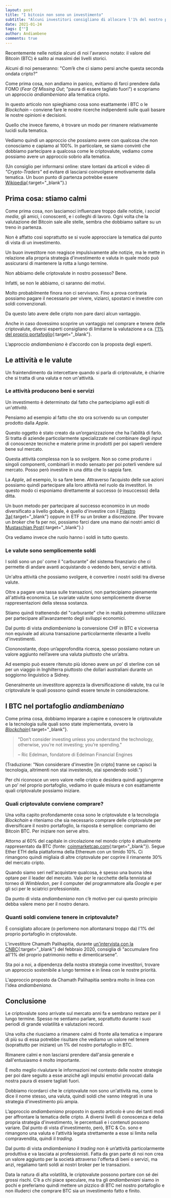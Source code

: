 ```yaml
---
layout: post
title: "I bitcoin non sono un investimento"
subtitle: "Alcuni investitori consigliano di allocare l'1% del nostro portafoglio in criptovalute. Scopriamo cosa può voler dire per noi."
date: 2021-01-24
tags: [""]
author: Andiambene
comments: true
---
```


Recentemente nelle notizie alcuni di noi l'avranno notato: il valore del Bitcoin (BTC) è salito ai massimi dei livelli storici.

Alcuni di noi penseranno: "Com’è che ci siamo persi anche questa seconda ondata cripto?"

Come prima cosa, non andiamo in panico, evitiamo di farci prendere dalla FOMO (_Fear Of Missing Out_; "paura di essere tagliato fuori") e scopriamo un approccio _andiambeniano_ alla tematica cripto.

In questo articolo non spieghiamo cosa sono esattamente i BTC o le _Blockchain_ – conviene fare le nostre ricerche indipendenti sulle quali basare le nostre opinioni e decisioni.

Quello che invece faremo, è trovare un modo per rimanere relativamente lucidi sulla tematica.

Vediamo quindi un approccio che possiamo avere con qualcosa che non conosciamo e capiamo al 100%. In particolare, se siamo convinti che dobbiamo partecipare a qualcosa come le criptovalute, vediamo come possiamo avere un approccio sobrio alla tematica.

(Un consiglio per informarsi online: stare lontani da articoli e video di _"Crypto-Traders"_ ed evitare di lasciarsi coinvolgere emotivamente dalla tematica. Un buon punto di partenza potrebbe essere [Wikipedia](https://it.wikipedia.org/wiki/Criptovaluta){:target="_blank"}.)


## Prima cosa: stiamo calmi

Come prima cosa, non lasciamoci influenzare troppo dalle notizie, i _social media_, gli amici, i conoscenti, e i colleghi di lavoro. Ogni volta che la valutazione del Bitcoin sale alle stelle, sembra che dobbiamo saltare su un treno in partenza.

Non è affatto così soprattutto se si vuole approcciare la tematica dal punto di vista di un investimento.

Un buon investitore non reagisce impulsivamente alle notizie, ma le mette in relazione alla propria strategia d'investimento e valuta in quale modo può assicurarsi di mantenere la rotta a lungo termine.

Non abbiamo delle criptovalute in nostro possesso? Bene.

Infatti, se non le abbiamo, ci saranno dei motivi.

Molto probabilmente finora non ci servivano. Fino a prova contraria possiamo pagare il necessario per vivere, viziarci, spostarci e investire con soldi convenzionali.

Da questo lato avere delle cripto non pare darci alcun vantaggio.

Anche in caso dovessimo scoprire un vantaggio nel comprare e tenere delle criptovalute, diversi esperti consigliano di limitarne la valutazione a ca. [l'1% del proprio portafoglio](https://www.cnbc.com/2020/01/30/heres-the-right-amount-of-cryptocurrency-to-keep-in-a-portfolio.html){:target="_blank"}.

L’approccio _andiambeniano_ è d’accordo con la proposta degli esperti.


## Le attività e le valute

Un fraintendimento da intercettare quando si parla di criptovalute, è chiarire che si tratta di una valuta e non un'attività.

### Le attività producono beni e servizi

Un investimento è determinato dal fatto che partecipiamo agli esiti di un'*attività*.

Pensiamo ad esempio al fatto che sto ora scrivendo su un computer prodotto dalla _Apple_.

Questo oggetto è stato creato da un’organizzazione che ha l’abilità di farlo. Si tratta di aziende particolarmente specializzate nel combinare degli _input_ di conoscenze tecniche e materie prime in prodotti per poi saperli vendere bene sul mercato.

Questa attività complessa non la so svolgere. Non so come produrre i singoli componenti, combinarli in modo sensato per poi poterli vendere sul mercato. Posso però investire in una ditta che lo sappia fare.

La _Apple_, ad esempio, lo sa fare bene. Attraverso l’acquisto delle sue azioni possiamo quindi partecipare alla loro attività nel ruolo da investitori. In questo modo ci esponiamo direttamente al successo (o insuccesso) della ditta.

Un buon metodo per partecipare al successo economico in un modo diversificato a livello gobale, è quello d'investire con il [Pilastro 3a](https://andiambene.com/2020/08/24/investire-con-il-pilastro-3a.html){:target="_blank"} oppure in ETF su un broker a discrezione. (Per trovare un _broker_ che fa per noi, possiamo farci dare una mano dai nostri amici di [Mustaschian Post](https://www.mustachianpost.com/best-broker-switzerland/){:target="_blank"}.)

Ora vediamo invece che ruolo hanno i soldi in tutto questo.

### Le valute sono semplicemente soldi

I soldi sono un po' come il "carburante" del sistema finanziario che ci permette di andare avanti acquistando o vedendo beni, servizi e attività.

Un'altra attività che possiamo svolgere, è convertire i nostri soldi tra diverse valute.

Oltre a pagare una tassa sulle transazioni, non partecipiamo pienamente all'attività economica. Le svariate valute sono semplicemente diverse rappresentazioni della stessa sostanza.

Stiamo quindi trattenendo del "carburante" che in realtà potremmo utilizzare per partecipare all’avanzamento degli sviluppi economici.

Dal punto di vista _andiambeniano_ la conversione CHF in BTC e viceversa non equivale ad alcuna transazione particolarmente rilevante a livello d'investimenti.

Ciononostante, dopo un’approfondita ricerca, spesso possiamo notare un valore aggiunto nell’avere una valuta piuttosto che un’altra.

Ad esempio può essere ritenuto più idoneo avere un po’ di sterline con sé per un viaggio in Inghilterra piuttosto che dollari australiani durante un soggiorno linguistico a Sidney.

Generalmente un investitore apprezza la diversificazione di valute, tra cui le criptovalute le quali possono quindi essere tenute in considerazione.

## I BTC nel portafoglio _andiambeniano_

Come prima cosa, dobbiamo imparare a capire e conoscere le criptovalute e la tecnologia sulle quali sono state implementata, ovvero la [_Blockchain_](https://it.wikipedia.org/wiki/Blockchain){:target="_blank"}.

> "Don’t consider investing unless you understand the technology, otherwise, you’re not investing; you’re spending."
> 
> – Ric Edelman, fondatore di Edelman Financial Engines

(Traduzione: "Non considerare d'investire [in cripto] tranne se capisci la tecnologia, altrimenti non stai investendo, stai spendendo soldi.")

Per chi riconosce un vero valore nelle cripto e desidera quindi aggiungerne un po’ nel proprio portafoglio, vediamo in quale misura e con esattamente quali criptovalute possiamo iniziare.

### Quali criptovalute conviene comprare? 

Una volta capito profondamente cosa sono le criptovalute e la tecnologia _Blockchain_ e riteniamo che sia necessario comprare delle criptovalute per diversificare il nostro portafoglio, la risposta è semplice: compriamo dei Bitcoin BTC. Per iniziare non serve altro.

Attorno al 60% del capitale in circolazione nel mondo cripto è attualmente rappresentato da BTC (fonte: [coinmarketcap.com](https://coinmarketcap.com/charts/#dominance-percentage){:target="_blank"}). Segue Ether ETH della piattaforma della Ethereum con un timido 10%. Ci rimangono quindi migliaia di altre criptovalute per coprire il rimanente 30% del mercato cripto.

Quando siamo seri nell'acquistare qualcosa, è spesso una buona idea optare per il leader del mercato. Vale per le racchette della tennista al torneo di _Wimbledon_, per il computer del programmatore alla _Google_ e per gli sci per le sciatrici professioniste.

Da punto di vista _andiambeniano_ non c’è motivo per cui questo principio debba valere meno per il nostro denaro.


### Quanti soldi conviene tenere in criptovalute?

È consigliato allocare (o perlomeno non allontanarsi troppo da) l'1% del proprio portafoglio in criptovalute.

L'investitore Chamath Palihapitia, durante [un'intervista con la CNBC](https://youtu.be/-2gDmcU8bDw){:target="_blank"} del febbraio 2020, consiglia di "accumulare fino all'1% del proprio patrimonio netto e dimenticarsene".

Sta poi a noi, a dipendenza della nostra strategia come investitori, trovare un approccio sostenibile a lungo termine e in linea con le nostre priorità.

L'approccio proposto da Chamath Palihapitia sembra molto in linea con l'idea _andiambeniana_.


## Conclusione

Le criptovalute sono arrivate sul mercato anni fa e sembrano restare per il lungo termine. Spesso ne sentiamo parlare, soprattutto durante i suoi periodi di grande volatilità e valutazioni record.

Una volta che riusciamo a rimanere calmi di fronte alla tematica e imparare di più su di essa potrebbe risultare che vediamo un valore nel tenere (soprattutto per iniziare) un 1% del nostro portafoglio in BTC.

Rimanere calmi e non lasciarsi prendere dall'ansia generale e dall'entusiasmo è molto importante.

È molto meglio rivalutare le informazioni nel contesto delle nostre strategie per poi dare seguito a esse anziché agli impulsi emotivi provocati dalla nostra paura di essere tagliati fuori.

Dobbiamo ricordarci che le criptovalute non sono un'attività ma, come lo dice il nome stesso, una valuta, quindi soldi che vanno integrati in una strategia d'investimento più ampia.

L’approccio _andiambeniano_ proposto in questo articolo è uno dei tanti modi per affrontare la tematica delle cripto. A diversi livelli di conoscenza e della propria strategia d'investimento, le percentuali e i contenuti possono variare. Dal punto di vista d'investimento, però, BTC & Co. sono e rimangono una valuta e l’attività legata strettamente a esse si limita nella compravendita, quindi il _trading_.

Dal punto di vista _andiambeniano_ il _trading_ non è un’attività particolarmente produttiva e va lasciata ai professionisti. Fatta da gran parte di noi non crea un valore aggiunto per la società attraverso l'offerta di beni o servizi, ma anzi, regaliamo tanti soldi ai nostri broker per le transazioni.

Data la natura di alta volatilità, le criptovalute possono portare con sé dei grossi rischi. C’è a chi piace speculare, ma tra gli _andiambeniani_ siamo in pochi e preferiamo quindi mettere un pizzico di BTC nel nostro portafoglio e non illuderci che comprare BTC sia un investimento fatto e finito.
